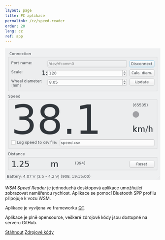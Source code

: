 ```yaml
---
layout: page
title: PC aplikace
permalink: /cz/speed-reader
order: 20
lang: cz
ref: app
---
```


![GUI aplikace WSM Speed Reader](/assets/img/speed_reader_screenshot.png)

*WSM Speed Reader* je jednoduchá desktopová aplikace umožňující zobrazovat
naměřenou rychlost. Aplikace se pomocí Bluetooth SPP profilu připojuje k vozu
WSM.

Aplikace je vyvíjena ve frameworku [QT](https://www.qt.io/).

Aplikace je plně opensource, veškeré zdrojové kódy jsou dostupné na serveru
GitHub.

<a class="btn" href="https://github.com/kmzbrnoI/wsm-speed-reader/releases">Stáhnout</a>
<a class="btn" href="https://github.com/kmzbrnoI/wsm-speed-reader">Zdrojové kódy</a>
